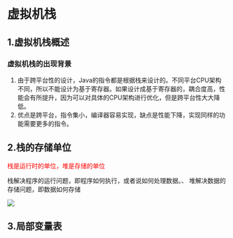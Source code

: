 # 虚拟机栈
## 1.虚拟机栈概述
### 虚拟机栈的出现背景
1.  由于跨平台性的设计，Java的指令都是根据栈来设计的。不同平台CPU架构不同，所以不能设计为基于寄存器。如果设计成基于寄存器的，耦合度高，性能会有所提升，因为可以对具体的CPU架构进行优化，但是跨平台性大大降低。
2.  优点是跨平台，指令集小，编译器容易实现，缺点是性能下降，实现同样的功能需要更多的指令。

## 2.栈的存储单位
<font color="red">栈是运行时的单位，堆是存储的单位</font>

栈解决程序的运行问题，即程序如何执行，或者说如何处理数据。、
堆解决数据的存储问题，即数据如何存储

![](https://ypic.oss-cn-hangzhou.aliyuncs.com/202210231724610.png)

## 3.局部变量表
